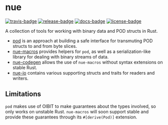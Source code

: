 # nue

[![travis-badge][]][travis] [![release-badge][]][cargo] [![docs-badge][]][docs] [![license-badge][]][license]

A collection of tools for working with binary data and POD structs in Rust.

 - [pod][docs-pod] is an approach at building a safe interface for
   transmuting POD structs to and from byte slices.
 - [nue-macros][docs-macros] provides helpers for `pod`, as well
   as a serialization-like library for dealing with binary streams of data.
 - [nue-codegen][docs-codegen] allows the use of `nue-macros` without
   syntax extensions on stable Rust.
 - [nue-io][docs] contains various supporting structs and traits for
   readers and writers.

## Limitations

`pod` makes use of OIBIT to make guarantees about the types involved, so only works on
unstable Rust. `nue-macros` will soon support stable and provide these guarantees through
its `#[derive(Pod)]` extension.


[travis-badge]: https://img.shields.io/travis/arcnmx/nue/master.svg?style=flat-square
[travis]: https://travis-ci.org/arcnmx/nue
[release-badge]: https://img.shields.io/github/release/arcnmx/nue.svg?style=flat-square
[cargo]: https://crates.io/search?q=nue
[docs-badge]: https://img.shields.io/badge/API-docs-blue.svg?style=flat-square
[docs]: http://arcnmx.github.io/nue/nue_io/
[docs-pod]: http://arcnmx.github.io/nue/pod/
[docs-macros]: http://arcnmx.github.io/nue/nue_macros/
[docs-codegen]: http://arcnmx.github.io/nue/nue_codegen/
[license-badge]: https://img.shields.io/badge/license-MIT-lightgray.svg?style=flat-square
[license]: https://github.com/arcnmx/nue/blob/master/COPYING
